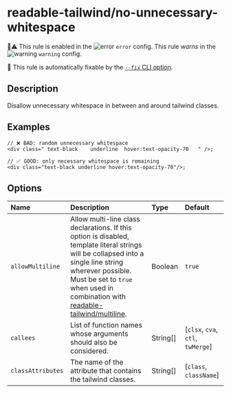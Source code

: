 # readable-tailwind/no-unnecessary-whitespace

💼⚠️ This rule is enabled in the ![error](https://github.com/schoero/eslint-plugin-readable-tailwind/blob/main/assets/checkmark-error.svg) `error` config. This rule _warns_ in the ![warning](https://github.com/schoero/eslint-plugin-readable-tailwind/blob/main/assets/checkmark-warning.svg) `warning` config.

🔧 This rule is automatically fixable by the [`--fix` CLI option](https://eslint.org/docs/latest/user-guide/command-line-interface#--fix).

<!-- end auto-generated rule header -->

## Description

Disallow unnecessary whitespace in between and around tailwind classes.

## Examples

```tsx
// ❌ BAD: random unnecessary whitespace
<div class=" text-black    underline  hover:text-opacity-70   " />;
```

```tsx
// ✅ GOOD: only necessary whitespace is remaining
<div class="text-black underline hover:text-opacity-70"/>;
```

## Options

<!-- begin auto-generated rule options list -->

| Name              | Description                                                                                                                                                                                                                                                 | Type     | Default                           |
| :---------------- | :---------------------------------------------------------------------------------------------------------------------------------------------------------------------------------------------------------------------------------------------------------- | :------- | :-------------------------------- |
| `allowMultiline`  | Allow multi-line class declarations. If this option is disabled, template literal strings will be collapsed into a single line string wherever possible. Must be set to `true` when used in combination with [readable-tailwind/multiline](./multiline.md). | Boolean  | `true`                            |
| `callees`         | List of function names whose arguments should also be considered.                                                                                                                                                                                           | String[] | [`clsx`, `cva`, `ctl`, `twMerge`] |
| `classAttributes` | The name of the attribute that contains the tailwind classes.                                                                                                                                                                                               | String[] | [`class`, `className`]            |

<!-- end auto-generated rule options list -->
